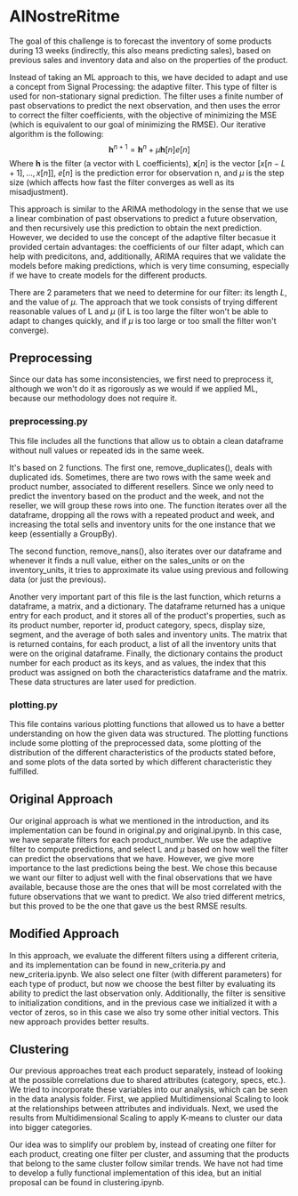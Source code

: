 # AlNostreRitme

The goal of this challenge is to forecast the inventory of some products during 13 weeks (indirectly, this also means predicting sales), based on previous sales and inventory data and also on the properties of the product.

Instead of taking an ML approach to this, we have decided to adapt and use a concept from Signal Processing: the adaptive filter. This type of filter is used for non-stationary signal prediction. The filter uses a finite number of past observations to predict the next observation, and then uses the error to correct the filter coefficients, with the objective of minimizing the MSE (which is equivalent to our goal of minimizing the RMSE). Our iterative algorithm is the following: $$\textbf{h}^{n+1} = \textbf{h}^{n} + \mu\textbf{h}[n]e[n]$$
Where $\textbf{h}$ is the filter (a vector with L coefficients), $\textbf{x}[n]$ is the vector $[x[n-L+1], ..., x[n]]$, $e[n]$ is the prediction error for observation n, and $\mu$ is the step size (which affects how fast the filter converges as well as its misadjustment).

This approach is similar to the ARIMA methodology in the sense that we use a linear combination of past observations to predict a future observation, and then recursively use this prediction to obtain the next prediction. However, we decided to use the concept of the adaptive filter becasue it provided certain advantages: the coefficients of our filter adapt, which can help with predicitons, and, additionally, ARIMA requires that we validate the models before making predictions, which is very time consuming, especially if we have to create models for the different products.

There are 2 parameters that we need to determine for our filter: its length $L$, and the value of $\mu$. The approach that we took consists of trying different reasonable values of L and $\mu$ (if L is too large the filter won't be able to adapt to changes quickly, and if $\mu$ is too large or too small the filter won't converge).

## Preprocessing

Since our data has some inconsistencies, we first need to preprocess it, although we won't do it as rigorously as we would if we applied ML, because our methodology does not require it.

### preprocessing.py
This file includes all the functions that allow us to obtain a clean dataframe without null values or repeated ids in the same week.

It's based on 2 functions. The first one, remove_duplicates(), deals with duplicated ids. Sometimes, there are two rows with the same week and product number, associated to different resellers. Since we only need to predict the inventory based on the product and the week, and not the reseller, we will group these rows into one. The function iterates over all the dataframe, dropping all the rows with a repeated product and week, and increasing the total sells and inventory units for the one instance that we keep (essentially a GroupBy).

The second function, remove_nans(), also iterates over our dataframe and whenever it finds a null value, either on the sales_units or on the inventory_units, it tries to approximate its value using previous and following data (or just the previous).

Another very important part of this file is the last function, which returns a dataframe, a matrix, and a dictionary. The dataframe returned has a unique entry for each product, and it stores all of the product's properties, such as its product number, reporter id, product category, specs, display size, segment, and the average of both sales and inventory units. The matrix that is returned contains, for each product, a list of all the inventory units that were on the original dataframe. Finally, the dictionary contains the product number for each product as its keys, and as values, the index that this product was assigned on both the characteristics dataframe and the matrix. These data structures are later used for prediction.

### plotting.py
This file contains various plotting functions that allowed us to have a better understanding on how the given data was structured.
The plotting functions include some plotting of the preprocessed data, some plotting of the distribution of the different characteristics of the products stated before, and some plots of the data sorted by which different characteristic they fulfilled.


## Original Approach

Our original approach is what we mentioned in the introduction, and its implementation can be found in original.py and original.ipynb. In this case, we have separate filters for each product_number. We use the adaptive filter to compute predictions, and select L and $\mu$ based on how well the filter can predict the observations that we have. However, we give more importance to the last predictions being the best. We chose this because we want our filter to adjust well with the final observations that we have available, because those are the ones that will be most correlated with the future observations that we want to predict. We also tried different metrics, but this proved to be the one that gave us the best RMSE results.

## Modified Approach

In this approach, we evaluate the different filters using a different criteria, and its implementation can be found in new_criteria.py and new_criteria.ipynb. We also select one filter (with different parameters) for each type of product, but now we choose the best filter by evaluating its ability to predict the last observation only. Additionally, the filter is sensitive to initialization conditions, and in the previous case we initialized it with a vector of zeros, so in this case we also try some other initial vectors. This new approach provides better results.

## Clustering

Our previous approaches treat each product separately, instead of looking at the possible correlations due to shared attributes (category, specs, etc.). We tried to incorporate these variables into our analysis, which can be seen in the data analysis folder. First, we applied Multidimensional Scaling to look at the relationships between attributes and individuals. Next, we used the results from Multidimensional Scaling to apply K-means to cluster our data into bigger categories.

Our idea was to simplify our problem by, instead of creating one filter for each product, creating one filter per cluster, and assuming that the products that belong to the same cluster follow similar trends. We have not had time to develop a fully functional implementation of this idea, but an initial proposal can be found in clustering.ipynb.
